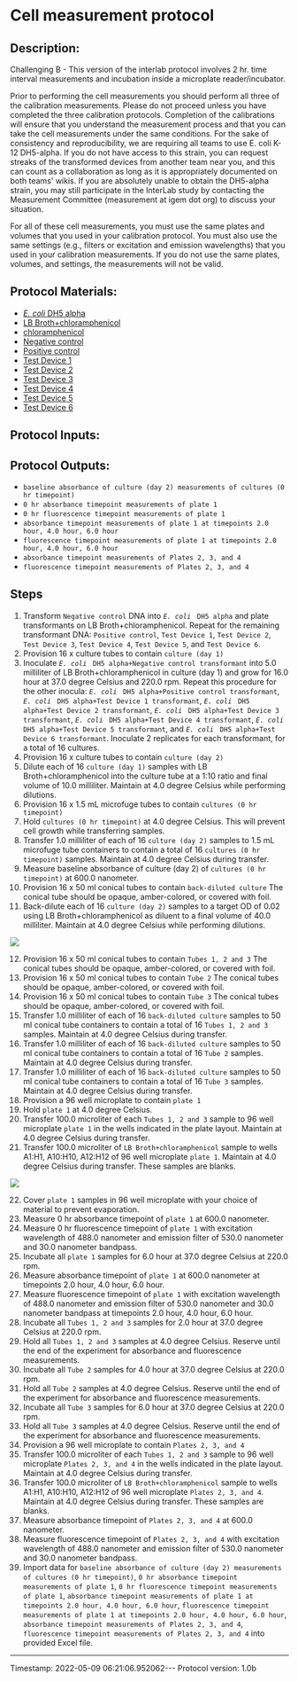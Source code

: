# Cell measurement protocol

## Description:
Challenging B - This version of the interlab protocol involves 2 hr. time interval measurements and incubation inside a microplate reader/incubator.

Prior to performing the cell measurements you should perform all three of the calibration measurements. Please do not proceed unless you have completed the three calibration protocols. Completion of the calibrations will ensure that you understand the measurement process and that you can take the cell measurements under the same conditions. For the sake of consistency and reproducibility, we are requiring all teams to use E. coli K-12 DH5-alpha. If you do not have access to this strain, you can request streaks of the transformed devices from another team near you, and this can count as a collaboration as long as it is appropriately documented on both teams' wikis. If you are absolutely unable to obtain the DH5-alpha strain, you may still participate in the InterLab study by contacting the Measurement Committee (measurement at igem dot org) to discuss your situation.

For all of these cell measurements, you must use the same plates and volumes that you used in your calibration protocol. You must also use the same settings (e.g., filters or excitation and emission wavelengths) that you used in your calibration measurements. If you do not use the same plates, volumes, and settings, the measurements will not be valid.


## Protocol Materials:
* [_E. coli_ DH5 alpha](https://identifiers.org/pubchem.substance:24901740)
* [LB Broth+chloramphenicol](https://identifiers.org/pubchem.substance:24901740)
* [chloramphenicol](https://identifiers.org/pubchem.substance:24901740)
* [Negative control](https://identifiers.org/SBO:0000251)
* [Positive control](https://identifiers.org/SBO:0000251)
* [Test Device 1](https://identifiers.org/SBO:0000251)
* [Test Device 2](https://identifiers.org/SBO:0000251)
* [Test Device 3](https://identifiers.org/SBO:0000251)
* [Test Device 4](https://identifiers.org/SBO:0000251)
* [Test Device 5](https://identifiers.org/SBO:0000251)
* [Test Device 6](https://identifiers.org/SBO:0000251)


## Protocol Inputs:


## Protocol Outputs:
* `baseline absorbance of culture (day 2) measurements of cultures (0 hr timepoint)`
* `0 hr absorbance timepoint measurements of plate 1`
* `0 hr fluorescence timepoint measurements of plate 1`
* `absorbance timepoint measurements of plate 1 at timepoints 2.0 hour, 4.0 hour, 6.0 hour`
* `fluorescence timepoint measurements of plate 1 at timepoints 2.0 hour, 4.0 hour, 6.0 hour`
* `absorbance timepoint measurements of Plates 2, 3, and 4`
* `fluorescence timepoint measurements of Plates 2, 3, and 4`


## Steps
1. Transform `Negative control` DNA into _`E. coli`_ ` DH5 alpha` and plate transformants on LB Broth+chloramphenicol. Repeat for the remaining transformant DNA:  `Positive control`, `Test Device 1`, `Test Device 2`, `Test Device 3`, `Test Device 4`, `Test Device 5`, and `Test Device 6`.
2. Provision 16 x culture tubes to contain `culture (day 1)`
3. Inoculate _`E. coli`_ ` DH5 alpha+Negative control transformant` into 5.0 milliliter of LB Broth+chloramphenicol in culture (day 1) and grow for 16.0 hour at 37.0 degree Celsius and 220.0 rpm.  Repeat this procedure for the other inocula:  _`E. coli`_ ` DH5 alpha+Positive control transformant`, _`E. coli`_ ` DH5 alpha+Test Device 1 transformant`, _`E. coli`_ ` DH5 alpha+Test Device 2 transformant`, _`E. coli`_ ` DH5 alpha+Test Device 3 transformant`, _`E. coli`_ ` DH5 alpha+Test Device 4 transformant`, _`E. coli`_ ` DH5 alpha+Test Device 5 transformant`, and _`E. coli`_ ` DH5 alpha+Test Device 6 transformant`. Inoculate 2 replicates for each transformant, for a total of 16 cultures.
4. Provision 16 x culture tubes to contain `culture (day 2)`
5. Dilute each of 16 `culture (day 1)` samples with LB Broth+chloramphenicol into the culture tube at a 1:10 ratio and final volume of 10.0 milliliter. Maintain at 4.0 degree Celsius while performing dilutions.
6. Provision 16 x 1.5 mL microfuge tubes to contain `cultures (0 hr timepoint)`
7. Hold `cultures (0 hr timepoint)` at 4.0 degree Celsius. This will prevent cell growth while transferring samples.
8. Transfer 1.0 milliliter of each of 16 `culture (day 2)` samples to 1.5 mL microfuge tube containers to contain a total of 16 `cultures (0 hr timepoint)` samples. Maintain at 4.0 degree Celsius during transfer.
9. Measure baseline absorbance of culture (day 2) of `cultures (0 hr timepoint)` at 600.0 nanometer.
10. Provision 16 x 50 ml conical tubes to contain `back-diluted culture` The conical tube should be opaque, amber-colored, or covered with foil.
11. Back-dilute each of 16 `culture (day 2)` samples to a target OD of 0.02 using LB Broth+chloramphenicol as diluent to a final volume of 40.0 milliliter. Maintain at 4.0 degree Celsius while performing dilutions.

![](/Users/bbartley/Dev/git/sd2/paml/fig1_cell_calibration.png)


12. Provision 16 x 50 ml conical tubes to contain `Tubes 1, 2 and 3` The conical tubes should be opaque, amber-colored, or covered with foil.
13. Provision 16 x 50 ml conical tubes to contain `Tube 2` The conical tubes should be opaque, amber-colored, or covered with foil.
14. Provision 16 x 50 ml conical tubes to contain `Tube 3` The conical tubes should be opaque, amber-colored, or covered with foil.
15. Transfer 1.0 milliliter of each of 16 `back-diluted culture` samples to 50 ml conical tube containers to contain a total of 16 `Tubes 1, 2 and 3` samples. Maintain at 4.0 degree Celsius during transfer.
16. Transfer 1.0 milliliter of each of 16 `back-diluted culture` samples to 50 ml conical tube containers to contain a total of 16 `Tube 2` samples. Maintain at 4.0 degree Celsius during transfer.
17. Transfer 1.0 milliliter of each of 16 `back-diluted culture` samples to 50 ml conical tube containers to contain a total of 16 `Tube 3` samples. Maintain at 4.0 degree Celsius during transfer.
18. Provision a 96 well microplate to contain `plate 1`
19. Hold `plate 1` at 4.0 degree Celsius.
20. Transfer 100.0 microliter of each `Tubes 1, 2 and 3` sample to 96 well microplate `plate 1` in the wells indicated in the plate layout.
 Maintain at 4.0 degree Celsius during transfer.
21. Transfer 100.0 microliter of `LB Broth+chloramphenicol` sample to wells A1:H1, A10:H10, A12:H12 of  96 well microplate `plate 1`. Maintain at 4.0 degree Celsius during transfer. These samples are blanks.

![](/Users/bbartley/Dev/git/sd2/paml/fig2_cell_calibration.png)


22. Cover `plate 1` samples in 96 well microplate with your choice of material to prevent evaporation.
23. Measure 0 hr absorbance timepoint of `plate 1` at 600.0 nanometer.
24. Measure 0 hr fluorescence timepoint of `plate 1` with excitation wavelength of 488.0 nanometer and emission filter of 530.0 nanometer and 30.0 nanometer bandpass.
25. Incubate all `plate 1` samples for 6.0 hour at 37.0 degree Celsius at 220.0 rpm.
26. Measure absorbance timepoint of `plate 1` at 600.0 nanometer at timepoints 2.0 hour, 4.0 hour, 6.0 hour.
27. Measure fluorescence timepoint of `plate 1` with excitation wavelength of 488.0 nanometer and emission filter of 530.0 nanometer and 30.0 nanometer bandpass at timepoints 2.0 hour, 4.0 hour, 6.0 hour.
28. Incubate all `Tubes 1, 2 and 3` samples for 2.0 hour at 37.0 degree Celsius at 220.0 rpm.
29. Hold all `Tubes 1, 2 and 3` samples at 4.0 degree Celsius. Reserve until the end of the experiment for absorbance and fluorescence measurements.
30. Incubate all `Tube 2` samples for 4.0 hour at 37.0 degree Celsius at 220.0 rpm.
31. Hold all `Tube 2` samples at 4.0 degree Celsius. Reserve until the end of the experiment for absorbance and fluorescence measurements.
32. Incubate all `Tube 3` samples for 6.0 hour at 37.0 degree Celsius at 220.0 rpm.
33. Hold all `Tube 3` samples at 4.0 degree Celsius. Reserve until the end of the experiment for absorbance and fluorescence measurements.
34. Provision a 96 well microplate to contain `Plates 2, 3, and 4`
35. Transfer 100.0 microliter of each `Tubes 1, 2 and 3` sample to 96 well microplate `Plates 2, 3, and 4` in the wells indicated in the plate layout.
 Maintain at 4.0 degree Celsius during transfer.
36. Transfer 100.0 microliter of `LB Broth+chloramphenicol` sample to wells A1:H1, A10:H10, A12:H12 of  96 well microplate `Plates 2, 3, and 4`. Maintain at 4.0 degree Celsius during transfer. These samples are blanks.
37. Measure absorbance timepoint of `Plates 2, 3, and 4` at 600.0 nanometer.
38. Measure fluorescence timepoint of `Plates 2, 3, and 4` with excitation wavelength of 488.0 nanometer and emission filter of 530.0 nanometer and 30.0 nanometer bandpass.
39. Import data for `baseline absorbance of culture (day 2) measurements of cultures (0 hr timepoint)`, `0 hr absorbance timepoint measurements of plate 1`, `0 hr fluorescence timepoint measurements of plate 1`, `absorbance timepoint measurements of plate 1 at timepoints 2.0 hour, 4.0 hour, 6.0 hour`, `fluorescence timepoint measurements of plate 1 at timepoints 2.0 hour, 4.0 hour, 6.0 hour`, `absorbance timepoint measurements of Plates 2, 3, and 4`, `fluorescence timepoint measurements of Plates 2, 3, and 4` into provided Excel file.
---
Timestamp: 2022-05-09 06:21:06.952062---
Protocol version: 1.0b